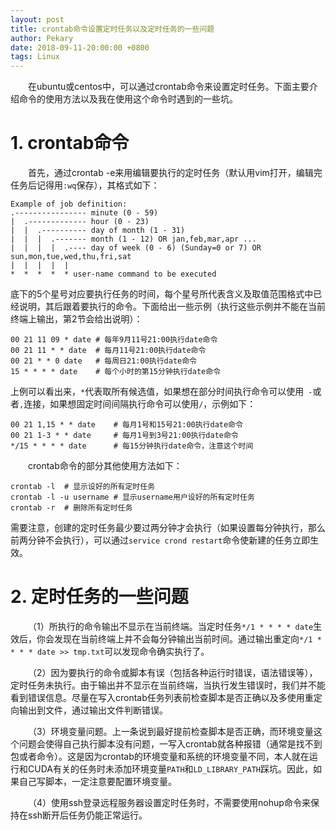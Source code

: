 ```yaml
---
layout: post
title: crontab命令设置定时任务以及定时任务的一些问题
author: Pekary
date: 2018-09-11-20:00:00 +0800
tags: Linux
---
```


&emsp;&emsp;在ubuntu或centos中，可以通过crontab命令来设置定时任务。下面主要介绍命令的使用方法以及我在使用这个命令时遇到的一些坑。

#  1. crontab命令

&emsp;&emsp;首先，通过crontab -e来用编辑要执行的定时任务（默认用vim打开，编辑完任务后记得用`:wq`保存），其格式如下：

```shell
Example of job definition:
.---------------- minute (0 - 59)
|  .------------- hour (0 - 23)
|  |  .---------- day of month (1 - 31)
|  |  |  .------- month (1 - 12) OR jan,feb,mar,apr ...
|  |  |  |  .---- day of week (0 - 6) (Sunday=0 or 7) OR sun,mon,tue,wed,thu,fri,sat
|  |  |  |  |
*  *  *  *  * user-name command to be executed
```

底下的5个星号对应要执行任务的时间，每个星号所代表含义及取值范围格式中已经说明，其后跟着要执行的命令。下面给出一些示例（执行这些示例并不能在当前终端上输出，第2节会给出说明）：

```shell
00 21 11 09 * date # 每年9月11号21:00执行date命令
00 21 11 * * date  # 每月11号21:00执行date命令
00 21 * * 0 date   # 每周日21:00执行date命令
15 * * * * date    # 每个小时的第15分钟执行date命令
```

上例可以看出来，`*`代表取所有候选值，如果想在部分时间执行命令可以使用` -`或者`,`连接，如果想固定时间间隔执行命令可以使用`/`，示例如下：

```shell
00 21 1,15 * * date    # 每月1号和15号21:00执行date命令
00 21 1-3 * * date     # 每月1号到3号21:00执行date命令
*/15 * * * * date      # 每15分钟执行date命令，注意这个时间
```

&emsp;&emsp;crontab命令的部分其他使用方法如下：

```shell
crontab -l  # 显示设好的所有定时任务
crontab -l -u username # 显示username用户设好的所有定时任务
crontab -r  # 删除所有定时任务
```

需要注意，创建的定时任务最少要过两分钟才会执行（如果设置每分钟执行，那么前两分钟不会执行），可以通过`service crond restart`命令使新建的任务立即生效。

# 2. 定时任务的一些问题 

&emsp;&emsp;（1）所执行的命令输出不显示在当前终端。当定时任务`*/1 * * * * date`生效后，你会发现在当前终端上并不会每分钟输出当前时间。通过输出重定向`*/1 * * * * date >> tmp.txt`可以发现命令确实执行了。

&emsp;&emsp;（2）因为要执行的命令或脚本有误（包括各种运行时错误，语法错误等），定时任务未执行。由于输出并不显示在当前终端，当执行发生错误时，我们并不能看到错误信息。尽量在写入crontab任务列表前检查脚本是否正确以及多使用重定向输出到文件，通过输出文件判断错误。

&emsp;&emsp;（3）环境变量问题。上一条说到最好提前检查脚本是否正确，而环境变量这个问题会使得自己执行脚本没有问题，一写入crontab就各种报错（通常是找不到包或者命令）。这是因为crontab的环境变量和系统的环境变量不同，本人就在运行和CUDA有关的任务时未添加环境变量`PATH`和`LD_LIBRARY_PATH`踩坑。因此，如果自己写脚本，一定注意要配置环境变量。

&emsp;&emsp;（4）使用ssh登录远程服务器设置定时任务时，不需要使用nohup命令来保持在ssh断开后任务仍能正常运行。